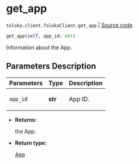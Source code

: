 # get_app
`toloka.client.TolokaClient.get_app` | [Source code](https://github.com/Toloka/toloka-kit/blob/v0.1.24/src/client/__init__.py#L44)

```python
get_app(self, app_id: str)
```

Information about the App.

## Parameters Description

| Parameters | Type | Description |
| :----------| :----| :-----------|
`app_id`|**str**|<p>App ID.</p>

* **Returns:**

  the App.

* **Return type:**

  [App](toloka.client.app.App.md)
